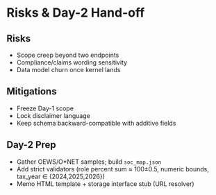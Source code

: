 # Risks & Day-2 Hand-off

## Risks
- Scope creep beyond two endpoints
- Compliance/claims wording sensitivity
- Data model churn once kernel lands

## Mitigations
- Freeze Day-1 scope
- Lock disclaimer language
- Keep schema backward-compatible with additive fields

## Day-2 Prep
- Gather OEWS/O*NET samples; build `soc_map.json`
- Add strict validators (role percent sum ≈ 100±0.5, numeric bounds, tax_year ∈ {2024,2025,2026})
- Memo HTML template + storage interface stub (URL resolver)
